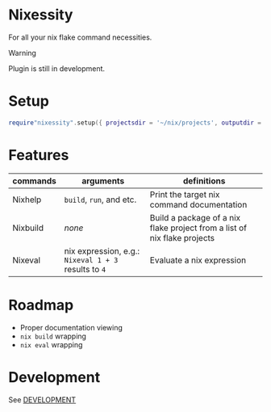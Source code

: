 # Nixessity
For all your nix flake command necessities.

> [!WARNING]
> Plugin is still in development.

# Setup
```lua
require"nixessity".setup({ projectsdir = '~/nix/projects', outputdir = './nixessity' })
```

# Features
|commands|arguments|definitions|
|-|-|-|
|Nixhelp|`build`, `run`, and etc.|Print the target nix command documentation|
|Nixbuild|_none_|Build a package of a nix flake project from a list of nix flake projects|
|Nixeval|nix expression, e.g.: `Nixeval 1 + 3` results to `4`|Evaluate a nix expression|

# Roadmap
- Proper documentation viewing
- `nix build` wrapping
- `nix eval` wrapping

# Development
See [DEVELOPMENT](./DEVELOPMENT.md)

